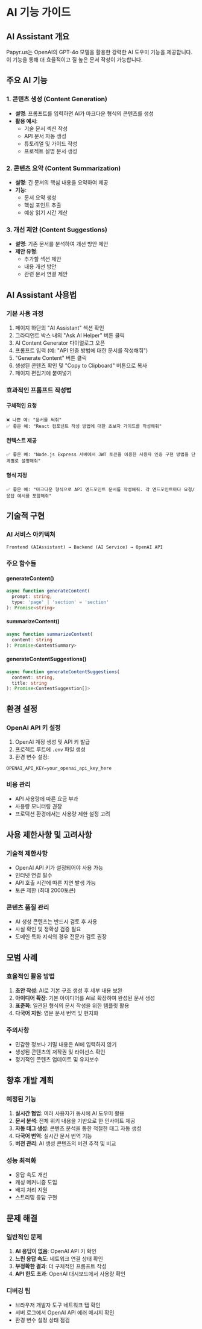 # AI 기능 가이드

## AI Assistant 개요

Papyr.us는 OpenAI의 GPT-4o 모델을 활용한 강력한 AI 도우미 기능을 제공합니다. 이 기능을 통해 더 효율적이고 질 높은 문서 작성이 가능합니다.

## 주요 AI 기능

### 1. 콘텐츠 생성 (Content Generation)
- **설명**: 프롬프트를 입력하면 AI가 마크다운 형식의 콘텐츠를 생성
- **활용 예시**:
  - 기술 문서 섹션 작성
  - API 문서 자동 생성
  - 튜토리얼 및 가이드 작성
  - 프로젝트 설명 문서 생성

### 2. 콘텐츠 요약 (Content Summarization)
- **설명**: 긴 문서의 핵심 내용을 요약하여 제공
- **기능**:
  - 문서 요약 생성
  - 핵심 포인트 추출
  - 예상 읽기 시간 계산

### 3. 개선 제안 (Content Suggestions)
- **설명**: 기존 문서를 분석하여 개선 방안 제안
- **제안 유형**:
  - 추가할 섹션 제안
  - 내용 개선 방안
  - 관련 문서 연결 제안

## AI Assistant 사용법

### 기본 사용 과정
1. 페이지 하단의 "AI Assistant" 섹션 확인
2. 그라디언트 박스 내의 "Ask AI Helper" 버튼 클릭
3. AI Content Generator 다이얼로그 오픈
4. 프롬프트 입력 (예: "API 인증 방법에 대한 문서를 작성해줘")
5. "Generate Content" 버튼 클릭
6. 생성된 콘텐츠 확인 및 "Copy to Clipboard" 버튼으로 복사
7. 페이지 편집기에 붙여넣기

### 효과적인 프롬프트 작성법

#### 구체적인 요청
```
❌ 나쁜 예: "문서를 써줘"
✅ 좋은 예: "React 컴포넌트 작성 방법에 대한 초보자 가이드를 작성해줘"
```

#### 컨텍스트 제공
```
✅ 좋은 예: "Node.js Express 서버에서 JWT 토큰을 이용한 사용자 인증 구현 방법을 단계별로 설명해줘"
```

#### 형식 지정
```
✅ 좋은 예: "마크다운 형식으로 API 엔드포인트 문서를 작성해줘. 각 엔드포인트마다 요청/응답 예시를 포함해줘"
```

## 기술적 구현

### AI 서비스 아키텍처
```
Frontend (AIAssistant) → Backend (AI Service) → OpenAI API
```

### 주요 함수들

#### generateContent()
```typescript
async function generateContent(
  prompt: string, 
  type: 'page' | 'section' = 'section'
): Promise<string>
```

#### summarizeContent()
```typescript
async function summarizeContent(
  content: string
): Promise<ContentSummary>
```

#### generateContentSuggestions()
```typescript
async function generateContentSuggestions(
  content: string, 
  title: string
): Promise<ContentSuggestion[]>
```

## 환경 설정

### OpenAI API 키 설정
1. OpenAI 계정 생성 및 API 키 발급
2. 프로젝트 루트에 `.env` 파일 생성
3. 환경 변수 설정:
```env
OPENAI_API_KEY=your_openai_api_key_here
```

### 비용 관리
- API 사용량에 따른 요금 부과
- 사용량 모니터링 권장
- 프로덕션 환경에서는 사용량 제한 설정 고려

## 사용 제한사항 및 고려사항

### 기술적 제한사항
- OpenAI API 키가 설정되어야 사용 가능
- 인터넷 연결 필수
- API 호출 시간에 따른 지연 발생 가능
- 토큰 제한 (최대 2000토큰)

### 콘텐츠 품질 관리
- AI 생성 콘텐츠는 반드시 검토 후 사용
- 사실 확인 및 정확성 검증 필요
- 도메인 특화 지식의 경우 전문가 검토 권장

## 모범 사례

### 효율적인 활용 방법
1. **초안 작성**: AI로 기본 구조 생성 후 세부 내용 보완
2. **아이디어 확장**: 기본 아이디어를 AI로 확장하여 완성된 문서 생성
3. **표준화**: 일관된 형식의 문서 작성을 위한 템플릿 활용
4. **다국어 지원**: 영문 문서 번역 및 현지화

### 주의사항
- 민감한 정보나 기밀 내용은 AI에 입력하지 않기
- 생성된 콘텐츠의 저작권 및 라이선스 확인
- 정기적인 콘텐츠 업데이트 및 유지보수

## 향후 개발 계획

### 예정된 기능
1. **실시간 협업**: 여러 사용자가 동시에 AI 도우미 활용
2. **문서 분석**: 전체 위키 내용을 기반으로 한 인사이트 제공
3. **자동 태그 생성**: 콘텐츠 분석을 통한 적절한 태그 자동 생성
4. **다국어 번역**: 실시간 문서 번역 기능
5. **버전 관리**: AI 생성 콘텐츠의 버전 추적 및 비교

### 성능 최적화
- 응답 속도 개선
- 캐싱 메커니즘 도입
- 배치 처리 지원
- 스트리밍 응답 구현

## 문제 해결

### 일반적인 문제
1. **AI 응답이 없음**: OpenAI API 키 확인
2. **느린 응답 속도**: 네트워크 연결 상태 확인
3. **부정확한 결과**: 더 구체적인 프롬프트 작성
4. **API 한도 초과**: OpenAI 대시보드에서 사용량 확인

### 디버깅 팁
- 브라우저 개발자 도구 네트워크 탭 확인
- 서버 로그에서 OpenAI API 에러 메시지 확인
- 환경 변수 설정 상태 점검 